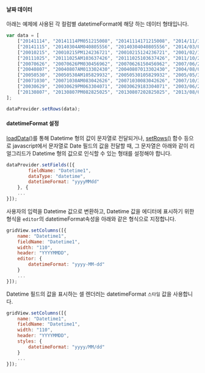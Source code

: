 #### 날짜 데이터

아래는 예제에 사용된 각 컬럼별 datetimeFormat에 해당 하는 데이터 형태입니다.

```js
var data = [
    ["20141114", "20141114PM051215008", "20141114171215008", "2014/11/14 17:12", "2014-11-14T17:12:15+09:00"],
    ["20141115", "20140304AM040805556", "20140304040805556", "2014/03/04 04:08", "2014-03-04T04:08:05+09:00"],
    ["20010215", "20010215PM124236721", "20010215124236721", "2001/02/15 12:42", "2001-02-15T12:42:36+09:00"],
    ["20111025", "20111025AM103637426", "20111025103637426", "2011/10/25 10:36", "2011-10-25T10:36:37+09:00"],
    ["20070626", "20070626PM030456962", "20070626150456962", "2007/06/26 15:04", "2007-06-26T15:04:56+09:00"],
    ["20040807", "20040807AM013302430", "20040807013302430", "2004/08/07 01:33", "2004-08-07T01:33:02+09:00"],
    ["20050530", "20050530AM105829932", "20050530105829932", "2005/05/30 10:58", "2005-05-30T10:58:29+09:00"],
    ["20071030", "20071030AM083042626", "20071030083042626", "2007/10/30 08:30", "2007-10-30T08:30:42+09:00"],
    ["20030629", "20030629PM063304071", "20030629183304071", "2003/06/29 18:33", "2003-06-29T18:33:04+09:00"],
    ["20130807", "20130807PM082825025", "20130807202825025", "2013/08/07 20:28", "2013-08-07T20:28:25+09:00"]
];

dataProvider.setRows(data);
```

#### datetimeFormat 설정

[loadData()](http://help.realgrid.com/api/DataProvider/loadData/)를 통해 Datetime 형의 값이 문자열로 전달되거나, [setRows()](http://help.realgrid.com/api/LocalDataProvider/setRows/) 함수 등으로 javascript에서 문자열로 Date 필드의 값을 전달할 때, 그 문자열은 아래와 같이 리얼그리드가 Datetime 형의 값으로 인식할 수 있는 형태를 설정해야 합니다.

```js
dataProvider.setFields([{
        fieldName: "Datetime1",
        dataType: "datetime",
        datetimeFormat: "yyyyMMdd"
    }, {
    ...
}]);
```

사용자의 입력을 Datetime 값으로 변환하고, Datetime 값을 에디터에 표시하기 위한 형식을 `editor`의 datetimeFormat속성을 아래와 같은 형식으로 지정합니다.

```js 
gridView.setColumns([{
    name: "Datetime1",
    fieldName: "Datetime1",
    width: "110",
    header: "YYYYMMDD",
    editor: {
        datetimeFormat: "yyyy-MM-dd"
    }
    ...
}]);
```

Datetime 필드의 값을 표시하는 셀 렌더러는 datetimeFormat `스타일` 값을 사용합니다.

```js 
gridView.setColumns([{
    name: "Datetime1",
    fieldName: "Datetime1",
    width: "110",
    header: "YYYYMMDD",
    styles: {
        datetimeFormat: "yyyy/MM/dd"
    }
    ...
}]);
```